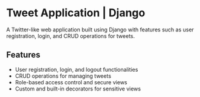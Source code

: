 
# Tweet Application | Django  
A Twitter-like web application built using Django with features such as user registration, login, and CRUD operations for tweets.  

## Features  
- User registration, login, and logout functionalities  
- CRUD operations for managing tweets  
- Role-based access control and secure views  
- Custom and built-in decorators for sensitive views  
